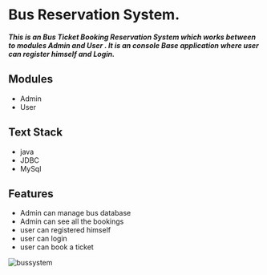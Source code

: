 # Bus Reservation System. #
 
 ***This is an Bus Ticket Booking Reservation System which works between to modules Admin and User . It is an console Base application where user can register himself and Login.***

## Modules ##
  - Admin
  - User
  
 ## Text Stack ##
  - java
  - JDBC
  - MySql

## Features ##
 - Admin can manage bus database
 - Admin can see all the bookings
 - user can registered himself
 - user can login 
 - user can book a ticket

  
   
   
![bussystem](https://user-images.githubusercontent.com/110126989/229400887-b147b6e8-e794-46e6-b86a-b98e28b197d5.png)
